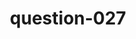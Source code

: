 ---
layout: question
title: question-027
number: 027
question: Name a part of your body that you might say has an "ache".
answer1: Head | 34
answer2: Stomach | 33
answer3: Back | 11
answer4: Tooth | 7
answer5: Muscle | 6
answer6: Knee | 3
answer7: Ear | 2
answer8:
answer9:
answer10:
---